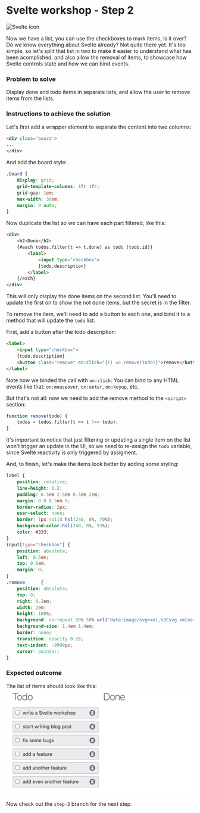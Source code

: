 # Svelte workshop - Step 2

![Svelte icon](https://svelte.dev/svelte-logo-horizontal.svg)

Now we have a list, you can use the checkboxes to mark items, is it over? Do we know everything about Svelte already? Not quite there yet. It's too simple, so let's split that list in two to make it easier to understand what has been acomplished, and also allow the removal of items, to showcase how Svelte controls state and how we can bind events.

### Problem to solve

Display done and todo items in separate lists, and allow the user to remove items from the lists.

### Instructions to achieve the solution

Let's first add a wrapper element to separate the content into two columns:

```html
<div class='board'>
...
</div>
```

And add the board style:
```css
.board {
    display: grid;
    grid-template-columns: 1fr 1fr;
    grid-gap: 1em;
    max-width: 36em;
    margin: 0 auto;
}
```

Now duplicate the list so we can have each part filtered, like this:

```html
<div>
	<h2>Done</h2>
	{#each todos.filter(t => t.done) as todo (todo.id)}
		<label>
			<input type="checkbox">
			{todo.description}
		</label>
	{/each}
</div>
```

This will only display the done items on the second list. You'll need to update the first on to show the not done items, but the secret is in the filter.

To remove the item, we'll need to add a button to each one, and bind it to a method that will update the `todo` list.

First, add a button after the todo description:
```html
<label>
    <input type="checkbox">
    {todo.description}
    <button class="remove" on:click="{() => remove(todo)}">remove</button>
</label>
```

Note how we binded the call with `on:click`: You can bind to any HTML events like that: `on:mouseover`, `on:enter`, `on:keyup`, etc.

But that's not all: now we need to add the remove method to the `<script>` section:

```javascript
function remove(todo) {
    todos = todos.filter(t => t !== todo);
}
```

It's important to notice that just filtering or updating a single item on the list won't trigger an update in the UI, so we need to re-assign the `todo` variable, since Svelte reactivity is only triggered by assigment.

And, to finish, let's make the items look better by adding some styling:
```css
label {
    position: relative;
    line-height: 1.2;
    padding: 0.5em 2.5em 0.5em 2em;
    margin: 0 0 0.5em 0;
    border-radius: 2px;
    user-select: none;
    border: 1px solid hsl(240, 8%, 70%);
    background-color:hsl(240, 8%, 93%);
    color: #333;
}
input[type="checkbox"] {
    position: absolute;
    left: 0.5em;
    top: 0.6em;
    margin: 0;
}
.remove      {
    position: absolute;
    top: 0;
    right: 0.2em;
    width: 2em;
    height: 100%;
    background: no-repeat 50% 50% url("data:image/svg+xml,%3Csvg xmlns='http://www.w3.org/2000/svg' viewBox='0 0 24 24'%3E%3Cpath fill='%23676778' d='M12,2C17.53,2 22,6.47 22,12C22,17.53 17.53,22 12,22C6.47,22 2,17.53 2,12C2,6.47 6.47,2 12,2M17,7H14.5L13.5,6H10.5L9.5,7H7V9H17V7M9,18H15A1,1 0 0,0 16,17V10H8V17A1,1 0 0,0 9,18Z'%3E%3C/path%3E%3C/svg%3E");
    background-size: 1.4em 1.4em;
    border: none;
    transition: opacity 0.2s;
    text-indent: -9999px;
    cursor: pointer;
}
```

### Expected outcome

The list of items should look like this:
![Image](https://github.com/ladraum/svelte-workshop/raw/step-2/what_to_expect.png)

Now check out the `step-3` branch for the next step.